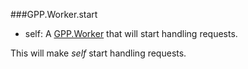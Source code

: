 ###GPP.Worker.start

+ self: A [GPP.Worker](#GPP.Worker) that will start handling requests.

This will make *self* start handling requests.

